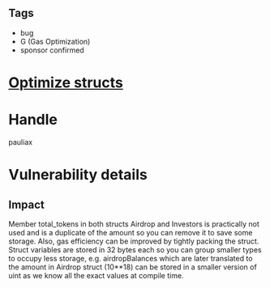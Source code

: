 ## Tags

- bug
- G (Gas Optimization)
- sponsor confirmed

# [Optimize structs](https://github.com/code-423n4/2021-11-bootfinance-findings/issues/290) 

# Handle

pauliax


# Vulnerability details

## Impact
Member total_tokens in both structs Airdrop and Investors is practically not used and is a duplicate of the amount so you can remove it to save some storage. Also, gas efficiency can be improved by tightly packing the struct. Struct variables are stored in 32 bytes each so you can group smaller types to occupy less storage, e.g. airdropBalances which are later translated to the amount in Airdrop struct (10**18) can be stored in a smaller version of uint as we know all the exact values at compile time.


